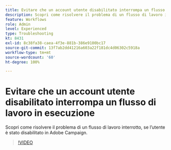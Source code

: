 ```yaml
---
title: Evitare che un account utente disabilitato interrompa un flusso di lavoro in esecuzione
description: Scopri come risolvere il problema di un flusso di lavoro interrotto, se l’utente è stato disabilitato in Adobe Campaign.
feature: Workflows
role: Admin
level: Experienced
type: Troubleshooting
kt: 8431
exl-id: 8c38fa38-caea-4f3e-881b-386e9100bc17
source-git-commit: 13f7ab2dd41216a603a22f181dc4d06302c5918a
workflow-type: tm+mt
source-wordcount: '60'
ht-degree: 100%

---
```


# Evitare che un account utente disabilitato interrompa un flusso di lavoro in esecuzione

Scopri come risolvere il problema di un flusso di lavoro interrotto, se l’utente è stato disabilitato in Adobe Campaign.


>[!VIDEO](https://video.tv.adobe.com/v/335988?quality=12&learn=on)
